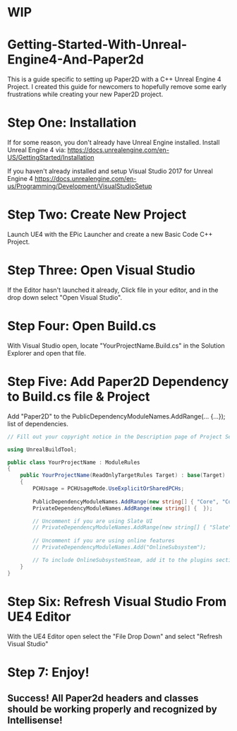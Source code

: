 # WIP

# Getting-Started-With-Unreal-Engine4-And-Paper2d
This is a guide specific to setting up Paper2D with a C++ Unreal Engine 4 Project. I created this guide for newcomers to hopefully remove some early frustrations while creating your new Paper2D project.

# Step One: Installation
 If for some reason, you don't already have Unreal Engine installed. Install Unreal Engine 4 via:
 https://docs.unrealengine.com/en-US/GettingStarted/Installation
 
 If you haven't already installed and setup Visual Studio 2017 for Unreal Engine 4
 https://docs.unrealengine.com/en-us/Programming/Development/VisualStudioSetup
 
# Step Two: Create New Project
 Launch UE4 with the EPic Launcher and create a new Basic Code C++ Project. 
 
# Step Three: Open Visual Studio
 If the Editor hasn't launched it already, Click file in your editor, and in the drop down select "Open Visual Studio".
 
# Step Four: Open Build.cs 
With Visual Studio open, locate "YourProjectName.Build.cs" in the Solution Explorer and open that file.

# Step Five: Add Paper2D Dependency to Build.cs file & Project
Add "Paper2D" to the PublicDependencyModuleNames.AddRange(... {...}); list of dependencies.

```c#
// Fill out your copyright notice in the Description page of Project Settings.

using UnrealBuildTool;

public class YourProjectName : ModuleRules
{
	public YourProjectName(ReadOnlyTargetRules Target) : base(Target)
	{
		PCHUsage = PCHUsageMode.UseExplicitOrSharedPCHs;
	
		PublicDependencyModuleNames.AddRange(new string[] { "Core", "CoreUObject", "Engine", "InputCore", "Paper2D" });
		PrivateDependencyModuleNames.AddRange(new string[] {  });

		// Uncomment if you are using Slate UI
		// PrivateDependencyModuleNames.AddRange(new string[] { "Slate", "SlateCore" });
		
		// Uncomment if you are using online features
		// PrivateDependencyModuleNames.Add("OnlineSubsystem");

		// To include OnlineSubsystemSteam, add it to the plugins section in your uproject file with the Enabled attribute set to true
	}
}
```

# Step Six: Refresh Visual Studio From UE4 Editor
With the UE4 Editor open select the "File Drop Down" and select "Refresh Visual Studio"

# Step 7: Enjoy!

## Success! All Paper2d headers and classes should be working properly and recognized by Intellisense!

                                               
